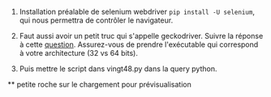 1. Installation préalable de selenium webdriver `pip install -U selenium`, qui nous permettra de contrôler le navigateur. 

2. Faut aussi avoir un petit truc qui s'appelle geckodriver. Suivre la réponse à cette [question](https://stackoverflow.com/questions/40208051/selenium-using-python-geckodriver-executable-needs-to-be-in-path). Assurez-vous de prendre l'exécutable qui correspond à votre architecture (32 vs 64 bits). 

3. Puis mettre le script dans vingt48.py dans la query python. 

** petite roche sur le chargement pour prévisualisation

